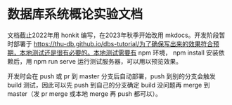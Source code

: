 # 数据库系统概论实验文档

文档截止2022年用 honkit 编写，在2023年秋季开始改用 mkdocs。开发阶段暂时部署于 https://thu-db.github.io/dbs-tutorial/为了确保写出来的效果符合预期，本地测试还是很有必要的。本地测试需要有 npm 环境， npm install 安装依赖后，用 npm run serve 运行测试服务器，可以用以预览效果。

开发时会在 push 或 pr 到 master 分支后自动部署，push 到别的分支会触发 build 测试，因此可以先 push 到自己的分支确定 build 没问题再 merge 到 master（发 pr merge 或本地 merge 再 push 都可以）。

